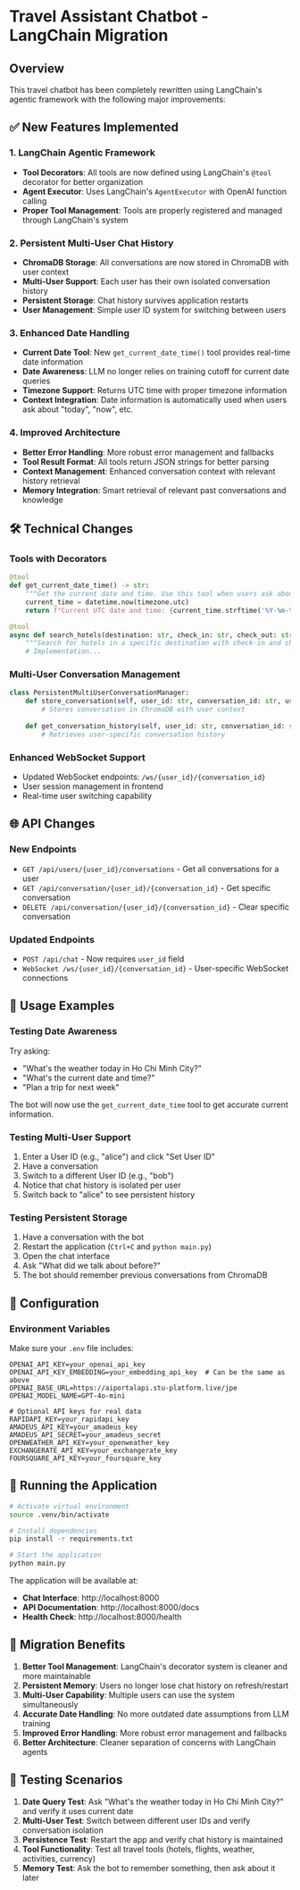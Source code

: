 # Travel Assistant Chatbot - LangChain Migration

## Overview
This travel chatbot has been completely rewritten using LangChain's agentic framework with the following major improvements:

## ✅ New Features Implemented

### 1. LangChain Agentic Framework
- **Tool Decorators**: All tools are now defined using LangChain's `@tool` decorator for better organization
- **Agent Executor**: Uses LangChain's `AgentExecutor` with OpenAI function calling
- **Proper Tool Management**: Tools are properly registered and managed through LangChain's system

### 2. Persistent Multi-User Chat History
- **ChromaDB Storage**: All conversations are now stored in ChromaDB with user context
- **Multi-User Support**: Each user has their own isolated conversation history
- **Persistent Storage**: Chat history survives application restarts
- **User Management**: Simple user ID system for switching between users

### 3. Enhanced Date Handling
- **Current Date Tool**: New `get_current_date_time()` tool provides real-time date information
- **Date Awareness**: LLM no longer relies on training cutoff for current date queries
- **Timezone Support**: Returns UTC time with proper timezone information
- **Context Integration**: Date information is automatically used when users ask about "today", "now", etc.

### 4. Improved Architecture
- **Better Error Handling**: More robust error management and fallbacks
- **Tool Result Format**: All tools return JSON strings for better parsing
- **Context Management**: Enhanced conversation context with relevant history retrieval
- **Memory Integration**: Smart retrieval of relevant past conversations and knowledge

## 🛠️ Technical Changes

### Tools with Decorators
```python
@tool
def get_current_date_time() -> str:
    """Get the current date and time. Use this tool when users ask about 'today', 'now', 'current time', or any date-related queries."""
    current_time = datetime.now(timezone.utc)
    return f"Current UTC date and time: {current_time.strftime('%Y-%m-%d %H:%M:%S %Z')}..."

@tool  
async def search_hotels(destination: str, check_in: str, check_out: str, guests: int = 2) -> str:
    """Search for hotels in a specific destination with check-in and check-out dates."""
    # Implementation...
```

### Multi-User Conversation Management
```python
class PersistentMultiUserConversationManager:
    def store_conversation(self, user_id: str, conversation_id: str, user_message: str, ai_response: str, tool_calls: Optional[List[Dict]] = None):
        # Stores conversation in ChromaDB with user context
        
    def get_conversation_history(self, user_id: str, conversation_id: str, limit: int = 10) -> List[Dict]:
        # Retrieves user-specific conversation history
```

### Enhanced WebSocket Support
- Updated WebSocket endpoints: `/ws/{user_id}/{conversation_id}`
- User session management in frontend
- Real-time user switching capability

## 🌐 API Changes

### New Endpoints
- `GET /api/users/{user_id}/conversations` - Get all conversations for a user
- `GET /api/conversation/{user_id}/{conversation_id}` - Get specific conversation
- `DELETE /api/conversation/{user_id}/{conversation_id}` - Clear specific conversation

### Updated Endpoints
- `POST /api/chat` - Now requires `user_id` field
- `WebSocket /ws/{user_id}/{conversation_id}` - User-specific WebSocket connections

## 🎯 Usage Examples

### Testing Date Awareness
Try asking:
- "What's the weather today in Ho Chi Minh City?"
- "What's the current date and time?"
- "Plan a trip for next week"

The bot will now use the `get_current_date_time` tool to get accurate current information.

### Testing Multi-User Support
1. Enter a User ID (e.g., "alice") and click "Set User ID"
2. Have a conversation
3. Switch to a different User ID (e.g., "bob") 
4. Notice that chat history is isolated per user
5. Switch back to "alice" to see persistent history

### Testing Persistent Storage
1. Have a conversation with the bot
2. Restart the application (`Ctrl+C` and `python main.py`)
3. Open the chat interface
4. Ask "What did we talk about before?" 
5. The bot should remember previous conversations from ChromaDB

## 🔧 Configuration

### Environment Variables
Make sure your `.env` file includes:
```env
OPENAI_API_KEY=your_openai_api_key
OPENAI_API_KEY_EMBEDDING=your_embedding_api_key  # Can be the same as above
OPENAI_BASE_URL=https://aiportalapi.stu-platform.live/jpe
OPENAI_MODEL_NAME=GPT-4o-mini

# Optional API keys for real data
RAPIDAPI_KEY=your_rapidapi_key
AMADEUS_API_KEY=your_amadeus_key
AMADEUS_API_SECRET=your_amadeus_secret
OPENWEATHER_API_KEY=your_openweather_key
EXCHANGERATE_API_KEY=your_exchangerate_key
FOURSQUARE_API_KEY=your_foursquare_key
```

## 🚀 Running the Application

```bash
# Activate virtual environment
source .venv/bin/activate

# Install dependencies
pip install -r requirements.txt

# Start the application
python main.py
```

The application will be available at:
- **Chat Interface**: http://localhost:8000
- **API Documentation**: http://localhost:8000/docs
- **Health Check**: http://localhost:8000/health

## 🔄 Migration Benefits

1. **Better Tool Management**: LangChain's decorator system is cleaner and more maintainable
2. **Persistent Memory**: Users no longer lose chat history on refresh/restart
3. **Multi-User Capability**: Multiple users can use the system simultaneously
4. **Accurate Date Handling**: No more outdated date assumptions from LLM training
5. **Improved Error Handling**: More robust error management and fallbacks
6. **Better Architecture**: Cleaner separation of concerns with LangChain agents

## 🧪 Testing Scenarios

1. **Date Query Test**: Ask "What's the weather today in Ho Chi Minh City?" and verify it uses current date
2. **Multi-User Test**: Switch between different user IDs and verify conversation isolation
3. **Persistence Test**: Restart the app and verify chat history is maintained
4. **Tool Functionality**: Test all travel tools (hotels, flights, weather, activities, currency)
5. **Memory Test**: Ask the bot to remember something, then ask about it later
